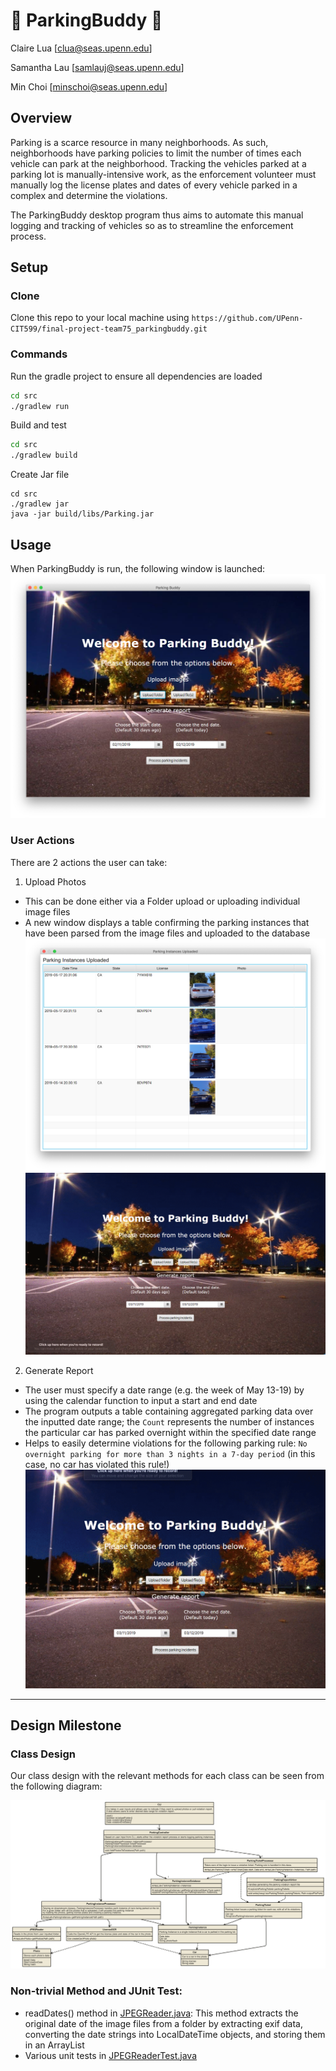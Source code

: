 # :car: ParkingBuddy :blue_car:
Claire Lua [clua@seas.upenn.edu]

Samantha Lau [samlauj@seas.upenn.edu]

Min Choi [minschoi@seas.upenn.edu]


## Overview 
Parking is a scarce resource in many neighborhoods. As such, neighborhoods have parking policies to limit the number of times each vehicle can park at the neighborhood. Tracking the vehicles parked at a parking lot is manually-intensive work, as the enforcement volunteer must manually log the license plates and dates of every vehicle parked in a complex and determine the violations. 

The ParkingBuddy desktop program thus aims to automate this manual logging and tracking of vehicles so as to streamline the enforcement process.

## Setup
### Clone
Clone this repo to your local machine using `https://github.com/UPenn-CIT599/final-project-team75_parkingbuddy.git`

### Commands
Run the gradle project to ensure all dependencies are loaded
```sh
cd src
./gradlew run
```

Build and test
```sh
cd src
./gradlew build
```

Create Jar file
```
cd src
./gradlew jar
java -jar build/libs/Parking.jar 
```

## Usage

When ParkingBuddy is run, the following window is launched: 
![alt text](design/LaunchWindow.png)

### User Actions

There are 2 actions the user can take: 
1. Upload Photos
* This can be done either via a Folder upload or uploading individual image files
* A new window displays a table confirming the parking instances that have been parsed from the image files and uploaded to the database
![alt text](design/ParkingInstancesUploaded.png)
![alt text](design/FolderUpload.gif)

2. Generate Report 
* The user must specify a date range (e.g. the week of May 13-19) by using the calendar function to input a start and end date
* The program outputs a table containing aggregated parking data over the inputted date range; the `Count` represents the number of instances the particular car has parked overnight within the specified date range
* Helps to easily determine violations for the following parking rule: `No overnight parking for more than 3 nights in a 7-day period` (in this case, no car has violated this rule!)
![alt text](design/GenerateReport.gif)

___
## Design Milestone
### Class Design 
Our class design with the relevant methods for each class can be seen from the following diagram:

![alt text](design/classDiagram_updated.png)


### Non-trivial Method and JUnit Test:

- readDates() method in [JPEGReader.java](/src/src/main/java/Parking/JPEGReader.java): This method extracts the original date of the image files from a folder by extracting exif data, converting the date strings into LocalDateTime objects, and storing them in an ArrayList<LocalDateTime>
- Various unit tests in [JPEGReaderTest.java](/src/src/test/java/Parking/JPEGReaderTest.java)
